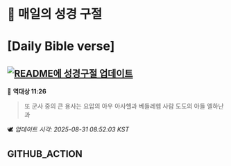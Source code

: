# 🙏 매일의 성경 구절
# [Daily Bible verse]
## [![README에 성경구절 업데이트](https://github.com/DONGSUKA/first_test/actions/workflows/update-readme-bible.yml/badge.svg)](https://github.com/DONGSUKA/first_test/actions/workflows/update-readme-bible.yml)
<!-- START_BIBLE_VERSE -->
📖 **역대상 11:26**
> 또 군사 중의 큰 용사는 요압의 아우 아사헬과 베들레헴 사람 도도의 아들 엘하난과

🕊️ _업데이트 시각: 2025-08-31 08:52:03 KST_
  <!-- END_BIBLE_VERSE -->
## GITHUB_ACTION
